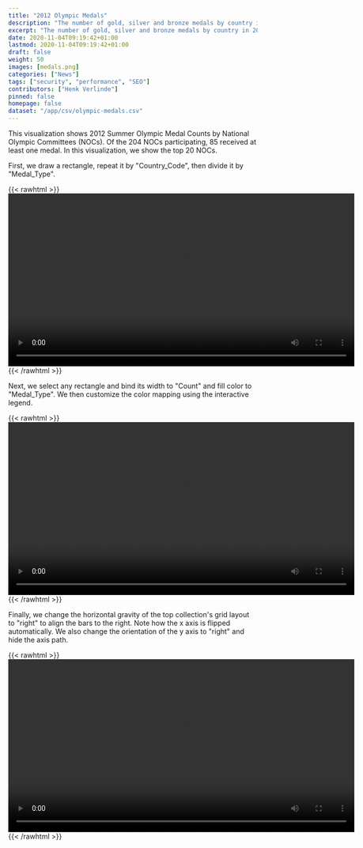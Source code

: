 ```yaml
---
title: "2012 Olympic Medals"
description: "The number of gold, silver and bronze medals by country in 2012 Summer Olympics."
excerpt: "The number of gold, silver and bronze medals by country in 2012 Summer Olympics."
date: 2020-11-04T09:19:42+01:00
lastmod: 2020-11-04T09:19:42+01:00
draft: false
weight: 50
images: [medals.png]
categories: ["News"]
tags: ["security", "performance", "SEO"]
contributors: ["Henk Verlinde"]
pinned: false
homepage: false
dataset: "/app/csv/olympic-medals.csv"
---
```

This visualization shows 2012 Summer Olympic Medal Counts by National Olympic Committees (NOCs). Of the 204 NOCs participating, 85 received at least one medal. In this visualization, we show the top 20 NOCs.

First, we draw a rectangle, repeat it by "Country_Code", then divide it by "Medal_Type". 

{{< rawhtml >}} 
<video width=700px class="tutorial-video" controls>
    <source src="/videos/gallery/olympic-medals-1.mov" type="video/mp4">
    Your browser does not support the video tag.  
</video>
{{< /rawhtml >}}

Next, we select any rectangle and bind its width to "Count" and fill color to "Medal_Type". We then customize the color mapping using the interactive legend.

{{< rawhtml >}} 
<video width=700px class="tutorial-video" controls>
    <source src="/videos/gallery/olympic-medals-2.mov" type="video/mp4">
    Your browser does not support the video tag.  
</video>
{{< /rawhtml >}}

Finally, we change the horizontal gravity of the top collection's grid layout to "right" to align the bars to the right. Note how the x axis is flipped automatically. We also change the orientation of the y axis to "right" and hide the axis path.


{{< rawhtml >}} 
<video width=700px class="tutorial-video" controls>
    <source src="/videos/gallery/olympic-medals-3.mov" type="video/mp4">
    Your browser does not support the video tag.  
</video>
{{< /rawhtml >}}